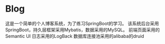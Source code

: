 # Blog
这是一个简单的个人博客系统，为了练习SpringBoot的学习。
该系统后台采用SpringBoot，持久层框架采用Mybatis，数据采用的MySQL。
前端页面采用的Semantic UI
日志采用的LogBack
数据库连接池采用的alibaba的druid
